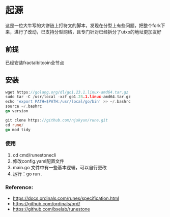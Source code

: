# 起源
这是一位大牛写的大饼链上打符文的脚本，发现在分型上有些问题，把整个fork下来，进行了改动，已支持分型网络，且专门针对已经拆分了utxo的地址更加友好


## 前提

已经安装fractalbitcoin全节点

## 安装
 
```go
wget https://golang.org/dl/go1.23.1.linux-amd64.tar.gz
sudo tar -C /usr/local -xzf go1.23.1.linux-amd64.tar.gz
echo 'export PATH=$PATH:/usr/local/go/bin' >> ~/.bashrc
source ~/.bashrc
go version

git clone https://github.com/njskyun/rune.git
cd rune/
go mod tidy
```
### 使用
1. cd cmd/runestonecli
2. 修改config.yaml配置文件
3. main.go 文件中有一些基本逻辑，可以自行更改
4. 运行：go run .

  

### Reference:

* https://docs.ordinals.com/runes/specification.html
* https://github.com/ordinals/ord/
* https://github.com/bxelab/runestone
